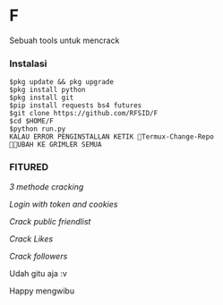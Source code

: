 # F
Sebuah tools untuk mencrack
### Instalasi
```
$pkg update && pkg upgrade
$pkg install python
$pkg install git
$pip install requests bs4 futures
$git clone https://github.com/RFSID/F
$cd $HOME/F
$python run.py
KALAU ERROR PENGINSTALLAN KETIK 🖕Termux-Change-Repo
🤤🖕UBAH KE GRIMLER SEMUA
```

### FITURED
*3 methode cracking*

*Login with token and cookies*

*Crack public friendlist*

*Crack Likes*

*Crack followers*

Udah gitu aja :v

Happy mengwibu
